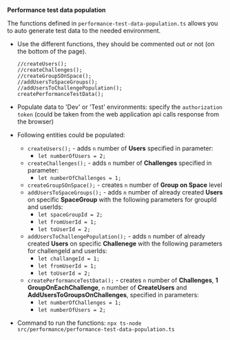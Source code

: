 **Performance test data population**

The functions defined in `performance-test-data-population.ts` allows you to auto generate test data to the needed environment.

- Use the different functions, they should be commented out or not (on the bottom of the page).
  ```
  //createUsers();
  //createChallenges();
  //createGroupSOnSpace();
  //addUsersToSpaceGroups();
  //addUsersToChallengePopulation();
  createPerformanceTestData();
  ```
- Populate data to 'Dev' or 'Test' environments: specify the `authorization token` (could be taken from the web application api calls response from the browser)

- Following entities could be populated:

  - `createUsers();` - adds `n` number of **Users** specified in parameter:
    - `let numberOfUsers = 2;`
  - `createChallenges();` - adds `n` number of **Challenges** specified in parameter:
    - `let numberOfChallenges = 1;`
  - `createGroupSOnSpace();` - creates `n` number of **Group on Space** level
  - `addUsersToSpaceGroups();` - adds `n` number of already created **Users** on specific **SpaceGroup** with the following parameters for groupId and userIds:
    - `let spaceGroupId = 2;`
    - `let fromUserId = 1;`
    - `let toUserId = 2;`
  - `addUsersToChallengePopulation();` - adds `n` number of already created **Users** on specific **Challenege** with the following parameters for challengeId and userIds:
    - `let challangeId = 1;`
    - `let fromUserId = 1;`
    - `let toUserId = 2;`
  - `createPerformanceTestData();` - creates `n` number of **Challenges**, **1 GroupOnEachChallenge**, `n` number of **CreateUsers** and **AddUsersToGroupsOnChallenges**, specified in parameters:
    - `let numberOfChallenges = 1;`
    - `let numberOfUsers = 2;`

- Command to run the functions: `npx ts-node src/performance/performance-test-data-population.ts`

